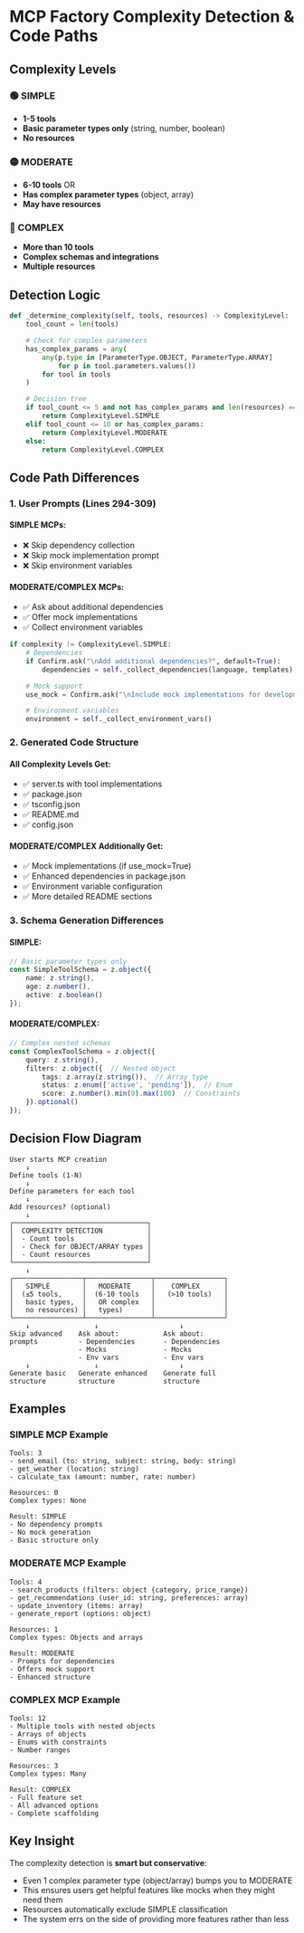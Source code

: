 # MCP Factory Complexity Detection & Code Paths

## Complexity Levels

### 🟢 SIMPLE
- **1-5 tools**
- **Basic parameter types only** (string, number, boolean)
- **No resources**

### 🟡 MODERATE
- **6-10 tools** OR
- **Has complex parameter types** (object, array)
- **May have resources**

### 🔴 COMPLEX
- **More than 10 tools**
- **Complex schemas and integrations**
- **Multiple resources**

## Detection Logic

```python
def _determine_complexity(self, tools, resources) -> ComplexityLevel:
    tool_count = len(tools)

    # Check for complex parameters
    has_complex_params = any(
        any(p.type in [ParameterType.OBJECT, ParameterType.ARRAY]
            for p in tool.parameters.values())
        for tool in tools
    )

    # Decision tree
    if tool_count <= 5 and not has_complex_params and len(resources) == 0:
        return ComplexityLevel.SIMPLE
    elif tool_count <= 10 or has_complex_params:
        return ComplexityLevel.MODERATE
    else:
        return ComplexityLevel.COMPLEX
```

## Code Path Differences

### 1. **User Prompts** (Lines 294-309)

#### SIMPLE MCPs:
- ❌ Skip dependency collection
- ❌ Skip mock implementation prompt
- ❌ Skip environment variables

#### MODERATE/COMPLEX MCPs:
- ✅ Ask about additional dependencies
- ✅ Offer mock implementations
- ✅ Collect environment variables

```python
if complexity != ComplexityLevel.SIMPLE:
    # Dependencies
    if Confirm.ask("\nAdd additional dependencies?", default=True):
        dependencies = self._collect_dependencies(language, templates)

    # Mock support
    use_mock = Confirm.ask("\nInclude mock implementations for development?", default=True)

    # Environment variables
    environment = self._collect_environment_vars()
```

### 2. **Generated Code Structure**

#### All Complexity Levels Get:
- ✅ server.ts with tool implementations
- ✅ package.json
- ✅ tsconfig.json
- ✅ README.md
- ✅ config.json

#### MODERATE/COMPLEX Additionally Get:
- ✅ Mock implementations (if use_mock=True)
- ✅ Enhanced dependencies in package.json
- ✅ Environment variable configuration
- ✅ More detailed README sections

### 3. **Schema Generation Differences**

#### SIMPLE:
```typescript
// Basic parameter types only
const SimpleToolSchema = z.object({
    name: z.string(),
    age: z.number(),
    active: z.boolean()
});
```

#### MODERATE/COMPLEX:
```typescript
// Complex nested schemas
const ComplexToolSchema = z.object({
    query: z.string(),
    filters: z.object({  // Nested object
        tags: z.array(z.string()),  // Array type
        status: z.enum(['active', 'pending']),  // Enum
        score: z.number().min(0).max(100)  // Constraints
    }).optional()
});
```

## Decision Flow Diagram

```
User starts MCP creation
    ↓
Define tools (1-N)
    ↓
Define parameters for each tool
    ↓
Add resources? (optional)
    ↓
┌─────────────────────────────────┐
│  COMPLEXITY DETECTION           │
│  - Count tools                  │
│  - Check for OBJECT/ARRAY types │
│  - Count resources              │
└─────────────────────────────────┘
    ↓
┌─────────────────┬────────────────┬─────────────────┐
│   SIMPLE        │   MODERATE     │    COMPLEX      │
│  (≤5 tools,     │  (6-10 tools   │   (>10 tools)   │
│   basic types,  │   OR complex   │                 │
│   no resources) │   types)       │                 │
└─────────────────┴────────────────┴─────────────────┘
    ↓                ↓                    ↓
Skip advanced    Ask about:           Ask about:
prompts          - Dependencies       - Dependencies
                 - Mocks              - Mocks
                 - Env vars           - Env vars
    ↓                ↓                    ↓
Generate basic   Generate enhanced    Generate full
structure        structure            structure
```

## Examples

### SIMPLE MCP Example
```
Tools: 3
- send_email (to: string, subject: string, body: string)
- get_weather (location: string)
- calculate_tax (amount: number, rate: number)

Resources: 0
Complex types: None

Result: SIMPLE
- No dependency prompts
- No mock generation
- Basic structure only
```

### MODERATE MCP Example
```
Tools: 4
- search_products (filters: object {category, price_range})
- get_recommendations (user_id: string, preferences: array)
- update_inventory (items: array)
- generate_report (options: object)

Resources: 1
Complex types: Objects and arrays

Result: MODERATE
- Prompts for dependencies
- Offers mock support
- Enhanced structure
```

### COMPLEX MCP Example
```
Tools: 12
- Multiple tools with nested objects
- Arrays of objects
- Enums with constraints
- Number ranges

Resources: 3
Complex types: Many

Result: COMPLEX
- Full feature set
- All advanced options
- Complete scaffolding
```

## Key Insight

The complexity detection is **smart but conservative**:
- Even 1 complex parameter type (object/array) bumps you to MODERATE
- This ensures users get helpful features like mocks when they might need them
- Resources automatically exclude SIMPLE classification
- The system errs on the side of providing more features rather than less
